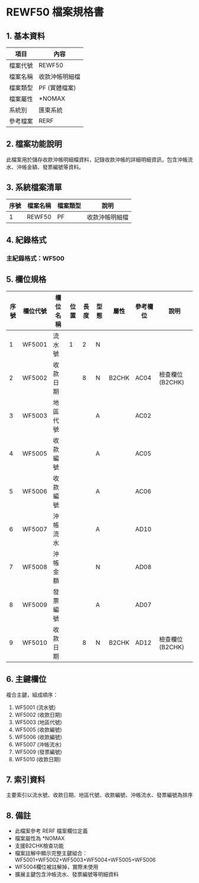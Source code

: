 # REWF50 檔案規格書

## 1. 基本資料

| 項目 | 內容 |
|------|------|
| 檔案代號 | REWF50 |
| 檔案名稱 | 收款沖帳明細檔 |
| 檔案類型 | PF (實體檔案) |
| 檔案屬性 | *NOMAX |
| 系統別 | 匯東系統 |
| 參考檔案 | RERF |

## 2. 檔案功能說明

此檔案用於儲存收款沖帳明細檔資料，記錄收款沖帳的詳細明細資訊，包含沖帳流水、沖帳金額、發票編號等資料。

## 3. 系統檔案清單

| 序號 | 檔案名稱 | 檔案類型 | 說明 |
|------|----------|----------|------|
| 1 | REWF50 | PF | 收款沖帳明細檔 |

## 4. 紀錄格式

### 主紀錄格式：WF500

## 5. 欄位規格

| 序號 | 欄位代號 | 欄位名稱 | 位置 | 長度 | 型態 | 屬性 | 參考欄位 | 說明 |
|------|----------|----------|------|------|------|------|----------|------|
| 1 | WF5001 | 流水號 | 1 | 2 | N | | | |
| 2 | WF5002 | 收款日期 | | 8 | N | B2CHK | AC04 | 檢查欄位(B2CHK) |
| 3 | WF5003 | 地區代號 | | | A | | AC02 | |
| 4 | WF5005 | 收款編號 | | | A | | AC05 | |
| 5 | WF5006 | 收款編號 | | | A | | AC06 | |
| 6 | WF5007 | 沖帳流水 | | | A | | AD10 | |
| 7 | WF5008 | 沖帳金額 | | | N | | AD08 | |
| 8 | WF5009 | 發票編號 | | | A | | AD07 | |
| 9 | WF5010 | 收款日期 | | 8 | N | B2CHK | AD12 | 檢查欄位(B2CHK) |

## 6. 主鍵欄位

複合主鍵，組成順序：
1. WF5001 (流水號)
2. WF5002 (收款日期)
3. WF5003 (地區代號)
4. WF5005 (收款編號)
5. WF5006 (收款編號)
6. WF5007 (沖帳流水)
7. WF5009 (發票編號)
8. WF5010 (收款日期)

## 7. 索引資料

主要索引以流水號、收款日期、地區代號、收款編號、沖帳流水、發票編號為排序

## 8. 備註

- 此檔案參考 RERF 檔案欄位定義
- 檔案屬性為 *NOMAX
- 支援B2CHK檢查功能
- 檔案註解中顯示完整主鍵組合：WF5001+WF5002+WF5003+WF5004+WF5005+WF5006
- WF5004欄位被註解掉，實際未使用
- 擴展主鍵包含沖帳流水、發票編號等明細資料 